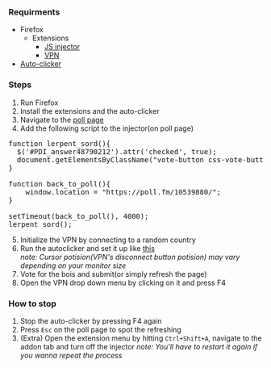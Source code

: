 ### Requirments
* Firefox
  * Extensions 
    * [JS injector](https://addons.mozilla.org/en-US/firefox/addon/javascript/)
    * [VPN](https://addons.mozilla.org/en-US/firefox/addon/hoxx-vpn-proxy/)
* [Auto-clicker](https://autoclicker.pro/download/)

### Steps
1. Run Firefox
2. Install the extensions and the auto-clicker
3. Navigate to the [poll page](https://poll.fm/10539880)
4. Add the following script to the injector(on poll page)
<pre>
function lerpent_sord(){
  $('#PDI_answer48790212').attr('checked', true); 
  document.getElementsByClassName("vote-button css-vote-button pds-vote-button")[0].click();
}

function back_to_poll(){
    window.location = "https://poll.fm/10539880/";
}

setTimeout(back_to_poll(), 4000);
lerpent_sord();
</pre>
5. Initialize the VPN by connecting to a random country
6. Run the autoclicker and set it up like [this](https://prnt.sc/s3hxon)  
_note: Cursor potision(VPN's disconnect button potision) may vary depending on your monitor size_
7. Vote for the bois and submit(or simply refresh the page)
8. Open the VPN drop down menu by clicking on it and press F4

### How to stop
1. Stop the auto-clicker by pressing F4 again
2. Press `Esc` on the poll page to spot the refreshing
3. (Extra) Open the extension menu by hitting `Ctrl+Shift+A`, navigate to the addon tab and turn off the injector
_note: You'll have to restart it again if you wanna repeat the process_
